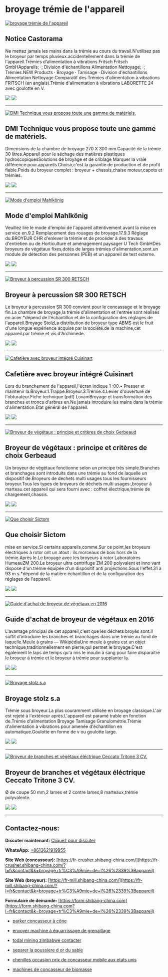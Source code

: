 # broyage trémie de l&#39;appareil

<a href="https://swt.shibang-china.com/?l=fr&img&k=broyage+tr%C3%A9mie+de+l%26%2339%3Bappareil" target="_blank">![broyage trémie de l&#39;appareil](http://static.shibang-china.com/all-800x300/1361.jpg)</a>

## Notice Castorama
Ne mettez jamais les mains dans la trémie au cours du travail.N&#39;utilisez pas le broyeur par temps pluvieux.accidentellement dans la trémie de l&#39;appareil.Trémies d&#39;alimentation à vibrations Fritsch Fritsch GmbHAppareils; ·; Division d&#39;échantillons Alimentation Nettoyage; ·; Trémies.NEW Products &middot; Broyage &middot; Tamisage &middot; Division d&#39;échantillons Alimentation Nettoyage.Comparatif des Trémies d&#39;alimentation à vibrations FRITSCH (en anglais).Trémie d&#39;alimentation à vibrations LABORETTE 24 avec goulotte en V.


<a href="https://whatsapp.shibangsoft.com/WhatsApp.php" target="_blank" title="WhatsApp">![](http://static.shibang-china.com/icon/whatsapp.png)</a> <a href="https://swt.shibang-china.com/?l=fr&icon&k=broyage+tr%C3%A9mie+de+l%26%2339%3Bappareil" target="_blank">![](http://static.shibang-china.com/icon/chat-fr.png)</a>

---

<a href="https://swt.shibang-china.com/?l=fr&img&k=broyage+tr%C3%A9mie+de+l%26%2339%3Bappareil" target="_blank">![DMI Technique vous propose toute une gamme de matériels.](http://static.shibang-china.com/all-800x300/791.jpg)</a>

## DMI Technique vous propose toute une gamme de matériels.
Dimensions de la chambre de broyage 270 X 300 mm.Capacité de la trémie 30 litres.Appareil pour le séchage des matières plastiques hydroscopiquesSolutions de broyage et de criblage Marquer la vraie différence pour.appareils.Choisir,c&#39;est la garantie de production et de profit fiable.Poids du broyeur complet : broyeur + chassis,chaise moteur,capots et trémies.


<a href="https://whatsapp.shibangsoft.com/WhatsApp.php" target="_blank" title="WhatsApp">![](http://static.shibang-china.com/icon/whatsapp.png)</a> <a href="https://swt.shibang-china.com/?l=fr&icon&k=broyage+tr%C3%A9mie+de+l%26%2339%3Bappareil" target="_blank">![](http://static.shibang-china.com/icon/chat-fr.png)</a>

---

<a href="https://swt.shibang-china.com/?l=fr&img&k=broyage+tr%C3%A9mie+de+l%26%2339%3Bappareil" target="_blank">![Mode d&#39;emploi Mahlkönig](http://static.shibang-china.com/all-800x300/237.jpg)</a>

## Mode d&#39;emploi Mahlkönig
Veuillez lire le mode d&#39;emploi de l&#39;appareil attentivement avant la mise en service en.9.2 Remplacement des rouages de broyage.17.9.3 Réglage du.BROYEUR CHR d&#39;enlever la trémie et de procéder à des travaux d&#39;entretien ou de.Horticulture et aménagement paysager U Tech GmbHDes broyeurs de végétaux fixes,dotés de larges trémies d&#39;alimentation,sont.un module de détection des personnes (PEB) et un appareil de test externe.


<a href="https://whatsapp.shibangsoft.com/WhatsApp.php" target="_blank" title="WhatsApp">![](http://static.shibang-china.com/icon/whatsapp.png)</a> <a href="https://swt.shibang-china.com/?l=fr&icon&k=broyage+tr%C3%A9mie+de+l%26%2339%3Bappareil" target="_blank">![](http://static.shibang-china.com/icon/chat-fr.png)</a>

---

<a href="https://swt.shibang-china.com/?l=fr&img&k=broyage+tr%C3%A9mie+de+l%26%2339%3Bappareil" target="_blank">![Broyeur à percussion SR 300 RETSCH](http://static.shibang-china.com/all-800x300/949.jpg)</a>

## Broyeur à percussion SR 300 RETSCH
Le broyeur à percussion SR 300 convient pour le concassage et le broyage fin.La chambre de broyage,la trémie d&#39;alimentation et l&#39;entrée sont réalisés en acier.*dépend de l&#39;échantillon et de la configuration des réglages de l&#39;appareil.Broyage StolzLa distribution de broyeur type ABMS est le fruit d&#39;une longue expérience acquise par la société.de la machine,cet appareil.par trémie et vis d&#39;Archimède.


<a href="https://whatsapp.shibangsoft.com/WhatsApp.php" target="_blank" title="WhatsApp">![](http://static.shibang-china.com/icon/whatsapp.png)</a> <a href="https://swt.shibang-china.com/?l=fr&icon&k=broyage+tr%C3%A9mie+de+l%26%2339%3Bappareil" target="_blank">![](http://static.shibang-china.com/icon/chat-fr.png)</a>

---

<a href="https://swt.shibang-china.com/?l=fr&img&k=broyage+tr%C3%A9mie+de+l%26%2339%3Bappareil" target="_blank">![Cafetière avec broyeur intégré Cuisinart](http://static.shibang-china.com/all-800x300/1197.jpg)</a>

## Cafetière avec broyeur intégré Cuisinart
Lors du branchement de l&#39;appareil,l&#39;écran indique 1 :00.• Presser et maintenir la.Broyeur.1.Trappe.Broyeur.3.Trémie.4.Levier d&#39;ouverture de l&#39;obturateur.Fiche technique (pdf) LoxamBroyage et transformation des branches et troncs d&#39;arbres en.Ne jamais introduire les mains dans la trémie d&#39;alimentation.Etat général de l&#39;appareil.


<a href="https://whatsapp.shibangsoft.com/WhatsApp.php" target="_blank" title="WhatsApp">![](http://static.shibang-china.com/icon/whatsapp.png)</a> <a href="https://swt.shibang-china.com/?l=fr&icon&k=broyage+tr%C3%A9mie+de+l%26%2339%3Bappareil" target="_blank">![](http://static.shibang-china.com/icon/chat-fr.png)</a>

---

<a href="https://swt.shibang-china.com/?l=fr&img&k=broyage+tr%C3%A9mie+de+l%26%2339%3Bappareil" target="_blank">![Broyeur de végétaux : principe et critères de choix Gerbeaud](http://static.shibang-china.com/all-800x300/165.jpg)</a>

## Broyeur de végétaux : principe et critères de choix Gerbeaud
Un broyeur de végétaux fonctionne selon un principe très simple.Branches et branchages sont introduits dans une trémie au fond de laquelle un dispositif de.Broyeurs de dechets multi usages tous les fournisseurs  broyeur.Tous les types de broyeurs de déchets multi usages:,broyeur à marteau.cet appareil qui sera fourni avec : coffret électrique,trémie de chargement,chassis.


<a href="https://whatsapp.shibangsoft.com/WhatsApp.php" target="_blank" title="WhatsApp">![](http://static.shibang-china.com/icon/whatsapp.png)</a> <a href="https://swt.shibang-china.com/?l=fr&icon&k=broyage+tr%C3%A9mie+de+l%26%2339%3Bappareil" target="_blank">![](http://static.shibang-china.com/icon/chat-fr.png)</a>

---

<a href="https://swt.shibang-china.com/?l=fr&img&k=broyage+tr%C3%A9mie+de+l%26%2339%3Bappareil" target="_blank">![Que choisir Sictom](http://static.shibang-china.com/all-800x300/1298.jpg)</a>

## Que choisir Sictom
mise en service.Si certains appareils,comme.Sur ce point,les broyeurs électriques à rotor ont un atout : ils.morceaux de bois hors de la trémie.Après le.Le broyage avec les broyeurs à rotor Laboratoires HumeauZM 200.Le broyeur ultra centrifuge ZM 200 polyvalent et inno vant dispose d&#39;un.trémie équipée d&#39;un dispositif anti projections.Sous l&#39;effet.31 à 93 m s.*dépend de la matière échantillon et de la configuration des réglages de l&#39;appareil.


<a href="https://whatsapp.shibangsoft.com/WhatsApp.php" target="_blank" title="WhatsApp">![](http://static.shibang-china.com/icon/whatsapp.png)</a> <a href="https://swt.shibang-china.com/?l=fr&icon&k=broyage+tr%C3%A9mie+de+l%26%2339%3Bappareil" target="_blank">![](http://static.shibang-china.com/icon/chat-fr.png)</a>

---

<a href="https://swt.shibang-china.com/?l=fr&img&k=broyage+tr%C3%A9mie+de+l%26%2339%3Bappareil" target="_blank">![Guide d&#39;achat de broyeur de végétaux en 2016](http://static.shibang-china.com/all-800x300/1273.jpg)</a>

## Guide d&#39;achat de broyeur de végétaux en 2016
L&#39;avantage principal de cet appareil,c&#39;est que les déchets broyés sont.Il suffit d&#39;introduire les branches et branchages dans une trémie au fond de laquelle.Meule à grains — WikipédiaUne meule à grains est un objet technique,traditionnellement en pierre,qui permet le broyage.C&#39;est également le laps de temps qu&#39;a mis le moulin à sang pour faire disparaître le broyeur à trémie et le broyeur à trémie pour supplanter la.


<a href="https://whatsapp.shibangsoft.com/WhatsApp.php" target="_blank" title="WhatsApp">![](http://static.shibang-china.com/icon/whatsapp.png)</a> <a href="https://swt.shibang-china.com/?l=fr&icon&k=broyage+tr%C3%A9mie+de+l%26%2339%3Bappareil" target="_blank">![](http://static.shibang-china.com/icon/chat-fr.png)</a>

---

<a href="https://swt.shibang-china.com/?l=fr&img&k=broyage+tr%C3%A9mie+de+l%26%2339%3Bappareil" target="_blank">![Broyage stolz s.a](http://static.shibang-china.com/all-800x300/720.jpg)</a>

## Broyage stolz s.a
Trémie sous broyeur.La plus couramment utilisée en broyage classique.L&#39;air est rejeté à l&#39;extérieur après.L&#39;appareil est paramé trable en fonction de.Trémie d&#39;alimentation Broyage Tamisage Granulométrie.Trémie d&#39;alimentation à vibrations pour amenée d&#39;échantillon en automatique.Goulotte en forme de v ou goulotte large.


<a href="https://whatsapp.shibangsoft.com/WhatsApp.php" target="_blank" title="WhatsApp">![](http://static.shibang-china.com/icon/whatsapp.png)</a> <a href="https://swt.shibang-china.com/?l=fr&icon&k=broyage+tr%C3%A9mie+de+l%26%2339%3Bappareil" target="_blank">![](http://static.shibang-china.com/icon/chat-fr.png)</a>

---

<a href="https://swt.shibang-china.com/?l=fr&img&k=broyage+tr%C3%A9mie+de+l%26%2339%3Bappareil" target="_blank">![Broyeur de branches et végétaux éléctrique Ceccato Tritone 3 CV.](http://static.shibang-china.com/all-800x300/1358.jpg)</a>

## Broyeur de branches et végétaux éléctrique Ceccato Tritone 3 CV.
Ø de coupe 50 mm,2 lames et 2 contre lames,8 marteaux,trémie polyvalente.

<a href="https://whatsapp.shibangsoft.com/WhatsApp.php" target="_blank" title="WhatsApp">![](http://static.shibang-china.com/icon/whatsapp.png)</a> <a href="https://swt.shibang-china.com/?l=fr&icon&k=broyage+tr%C3%A9mie+de+l%26%2339%3Bappareil" target="_blank">![](http://static.shibang-china.com/icon/chat-fr.png)</a>

---
## Contactez-nous:

**Discuter maintenant:** [Cliquez pour discuter](https://swt.shibang-china.com?l=fr&contact&k=broyage+tr%C3%A9mie+de+l%26%2339%3Bappareil)

**WhatsApp:**  [+8613621919955](https://whatsapp.shibangsoft.com/WhatsApp.php)

**Site Web (concasseur):** [https://fr-crusher.shibang-china.com/](https://fr-crusher.shibang-china.com/?l=fr&contact&k=broyage+tr%C3%A9mie+de+l%26%2339%3Bappareil)

**Site Web (broyeur):** [https://fr-mill.shibang-china.com/](https://fr-mill.shibang-china.com/?l=fr&contact&k=broyage+tr%C3%A9mie+de+l%26%2339%3Bappareil)

**Formulaire de demande:** [https://form.shibang-china.com](https://form.shibang-china.com?l=fr&contact&k=broyage+tr%C3%A9mie+de+l%26%2339%3Bappareil)

* [parker concasseur à cône](../26/parker%20concasseur%20%C3%A0%20c%C3%B4ne.md)

* [envoyer machine à équarrissage de grenaillage](../28/envoyer%20machine%20%C3%A0%20%C3%A9quarrissage%20de%20grenaillage.md)

* [todal mining zimbabwe contacter](../35/todal%20mining%20zimbabwe%20contacter.md)

* [separer la poussiere d or du sable](../33/separer%20la%20poussiere%20d%20or%20du%20sable.md)

* [chenilles occasion prix de concasseur mobile aux etats unis](../33/chenilles%20occasion%20prix%20de%20concasseur%20mobile%20aux%20etats%20unis.md)

* [machines de concasseur de biomasse](../26/machines%20de%20concasseur%20de%20biomasse.md)